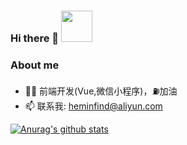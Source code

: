 ### Hi there 👋 <img src="https://media.giphy.com/media/mGcNjsfWAjY5AEZNw6/giphy.gif" width="50">

### About me

-  👨‍💻  前端开发(Vue,微信小程序)，⛽️加油
-  📫 联系我: heminfind@aliyun.com

[![Anurag's github stats](https://github-readme-stats.vercel.app/api?username=hhemin)](https://github.com/hhemin/PlayTime)


<!--
**hhemin/hhemin** is a ✨ _special_ ✨ repository because its `README.md` (this file) appears on your GitHub profile.

Here are some ideas to get you started:

- 🔭 I’m currently working on ...
- 🌱 I’m currently learning ...
- 👯 I’m looking to collaborate on ...
- 🤔 I’m looking for help with ...
- 💬 Ask me about ...
- 📫 How to reach me: heminfind@aliyun.com
- 👨‍💻 
- 😄 Pronouns: ...
- ⚡ Fun fact: ...
-->
